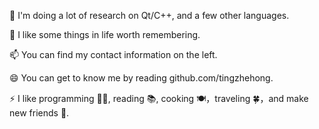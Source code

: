 🔭 I'm doing a lot of research on Qt/C++, and a few other languages.

🌱 I like some things in life worth remembering.

📫 You can find my contact information on the left.

😄 You can get to know me by reading github.com/tingzhehong.

⚡ I like programming 👨‍💻, reading 📚, cooking 🍽，traveling 🍀，and make new friends 🙈.


<!---
tingzhehong/tingzhehong is a ✨ special ✨ repository because its `README.md` (this file) appears on your GitHub profile.
You can click the Preview link to take a look at your changes.
--->

